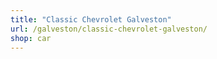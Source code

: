 ```yaml
---
title: "Classic Chevrolet Galveston"
url: /galveston/classic-chevrolet-galveston/
shop: car
---
```

